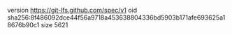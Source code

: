 version https://git-lfs.github.com/spec/v1
oid sha256:8f486092dce44f56a9718a453638804336bd5903b171afe693625a18676b90c1
size 5621

